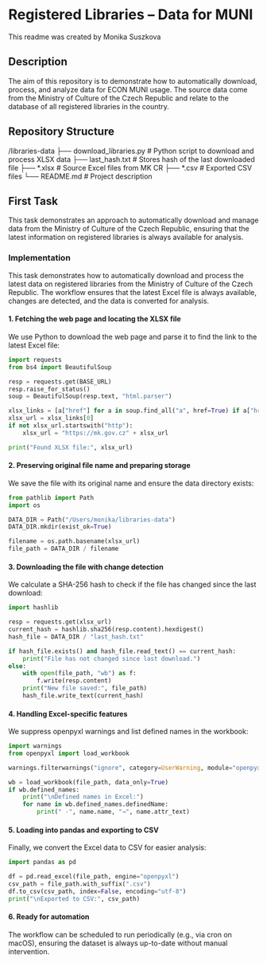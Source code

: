 # Registered Libraries – Data for MUNI
This readme was created by Monika Suszkova

## Description
The aim of this repository is to demonstrate how to automatically download, process, and analyze data for ECON MUNI usage. The source data come from the Ministry of Culture of the Czech Republic and relate to the database of all registered libraries in the country.

## Repository Structure
/libraries-data
├── download_libraries.py # Python script to download and process XLSX data
├── last_hash.txt # Stores hash of the last downloaded file
├── *.xlsx # Source Excel files from MK CR
├── *.csv # Exported CSV files
└── README.md # Project description

## First Task
This task demonstrates an approach to automatically download and manage data from the Ministry of Culture of the Czech Republic, ensuring that the latest information on registered libraries is always available for analysis.

### Implementation
This task demonstrates how to automatically download and process the latest data on registered libraries from the Ministry of Culture of the Czech Republic. The workflow ensures that the latest Excel file is always available, changes are detected, and the data is converted for analysis.

#### 1. Fetching the web page and locating the XLSX file
We use Python to download the web page and parse it to find the link to the latest Excel file:
```python
import requests
from bs4 import BeautifulSoup

resp = requests.get(BASE_URL)
resp.raise_for_status()
soup = BeautifulSoup(resp.text, "html.parser")

xlsx_links = [a["href"] for a in soup.find_all("a", href=True) if a["href"].endswith(".xlsx")]
xlsx_url = xlsx_links[0]
if not xlsx_url.startswith("http"):
    xlsx_url = "https://mk.gov.cz" + xlsx_url

print("Found XLSX file:", xlsx_url)
```

#### 2. Preserving original file name and preparing storage
We save the file with its original name and ensure the data directory exists:
```python
from pathlib import Path
import os

DATA_DIR = Path("/Users/monika/libraries-data")
DATA_DIR.mkdir(exist_ok=True)

filename = os.path.basename(xlsx_url)
file_path = DATA_DIR / filename
```

#### 3. Downloading the file with change detection
We calculate a SHA-256 hash to check if the file has changed since the last download:
```python
import hashlib

resp = requests.get(xlsx_url)
current_hash = hashlib.sha256(resp.content).hexdigest()
hash_file = DATA_DIR / "last_hash.txt"

if hash_file.exists() and hash_file.read_text() == current_hash:
    print("File has not changed since last download.")
else:
    with open(file_path, "wb") as f:
        f.write(resp.content)
    print("New file saved:", file_path)
    hash_file.write_text(current_hash)
```

#### 4. Handling Excel-specific features
We suppress openpyxl warnings and list defined names in the workbook:
```python
import warnings
from openpyxl import load_workbook

warnings.filterwarnings("ignore", category=UserWarning, module="openpyxl")

wb = load_workbook(file_path, data_only=True)
if wb.defined_names:
    print("\nDefined names in Excel:")
    for name in wb.defined_names.definedName:
        print(" -", name.name, "→", name.attr_text)
```

#### 5. Loading into pandas and exporting to CSV
Finally, we convert the Excel data to CSV for easier analysis:
```python
import pandas as pd

df = pd.read_excel(file_path, engine="openpyxl")
csv_path = file_path.with_suffix(".csv")
df.to_csv(csv_path, index=False, encoding="utf-8")
print("\nExported to CSV:", csv_path)
```

#### 6. Ready for automation
The workflow can be scheduled to run periodically (e.g., via cron on macOS), ensuring the dataset is always up-to-date without manual intervention.
